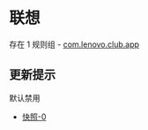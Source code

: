 # 联想

存在 1 规则组 - [com.lenovo.club.app](/src/apps/com.lenovo.club.app.ts)

## 更新提示

默认禁用

- [快照-0](https://i.gkd.li/i/13498778)
